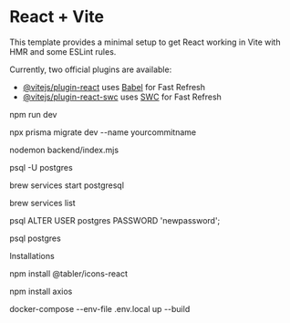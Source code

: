# React + Vite

This template provides a minimal setup to get React working in Vite with HMR and some ESLint rules.

Currently, two official plugins are available:

- [@vitejs/plugin-react](https://github.com/vitejs/vite-plugin-react/blob/main/packages/plugin-react/README.md) uses [Babel](https://babeljs.io/) for Fast Refresh
- [@vitejs/plugin-react-swc](https://github.com/vitejs/vite-plugin-react-swc) uses [SWC](https://swc.rs/) for Fast Refresh


npm run dev 

npx prisma migrate dev --name yourcommitname

nodemon backend/index.mjs


psql -U postgres

brew services start postgresql

brew services list

psql
ALTER USER postgres PASSWORD 'newpassword';

psql postgres



Installations

npm install @tabler/icons-react

npm install axios

docker-compose --env-file .env.local up --build